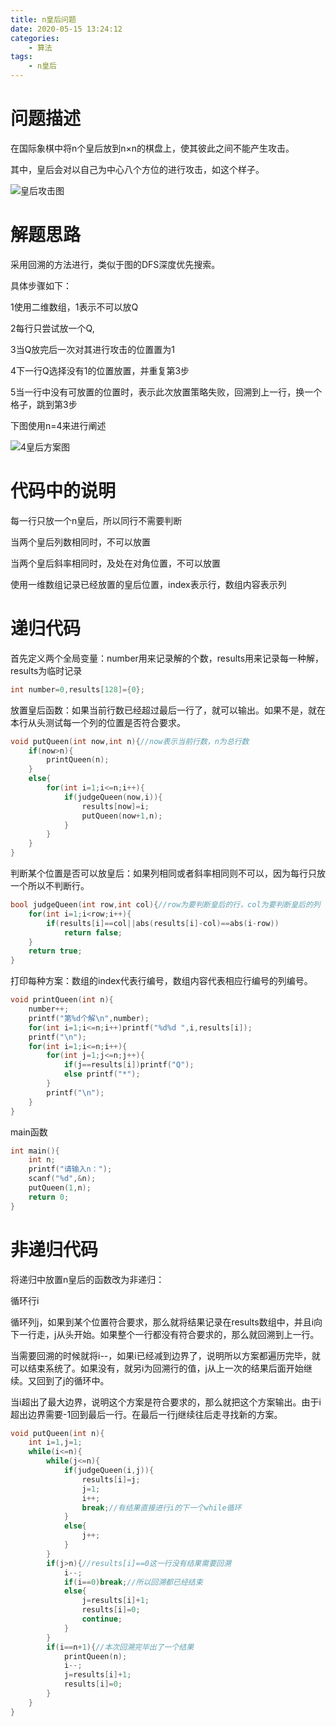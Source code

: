 ```yaml
---
title: n皇后问题
date: 2020-05-15 13:24:12
categories: 
    - 算法
tags: 
    - n皇后
---
```


# 问题描述

在国际象棋中将n个皇后放到n×n的棋盘上，使其彼此之间不能产生攻击。

其中，皇后会对以自己为中心八个方位的进行攻击，如这个样子。

![皇后攻击图](gongji.png)

# 解题思路

采用回溯的方法进行，类似于图的DFS深度优先搜索。

具体步骤如下：

1使用二维数组，1表示不可以放Q

2每行只尝试放一个Q,

3当Q放完后一次对其进行攻击的位置置为1

4下一行Q选择没有1的位置放置，并重复第3步

5当一行中没有可放置的位置时，表示此次放置策略失败，回溯到上一行，换一个格子，跳到第3步

下图使用n=4来进行阐述

![4皇后方案图](fangan.png)

# 代码中的说明

每一行只放一个n皇后，所以同行不需要判断

当两个皇后列数相同时，不可以放置

当两个皇后斜率相同时，及处在对角位置，不可以放置

使用一维数组记录已经放置的皇后位置，index表示行，数组内容表示列

# 递归代码

首先定义两个全局变量：number用来记录解的个数，results用来记录每一种解，results为临时记录

```c
int number=0,results[128]={0};
```

放置皇后函数：如果当前行数已经超过最后一行了，就可以输出。如果不是，就在本行从头测试每一个列的位置是否符合要求。

```c
void putQueen(int now,int n){//now表示当前行数，n为总行数
	if(now>n){
		printQueen(n);
	}
	else{
		for(int i=1;i<=n;i++){
			if(judgeQueen(now,i)){
				results[now]=i;
				putQueen(now+1,n);
			}
		}
	} 
}
```

判断某个位置是否可以放皇后：如果列相同或者斜率相同则不可以，因为每行只放一个所以不判断行。

```c
bool judgeQueen(int row,int col){//row为要判断皇后的行，col为要判断皇后的列 
	for(int i=1;i<row;i++){
		if(results[i]==col||abs(results[i]-col)==abs(i-row))
			return false;
	}
	return true;
}
```

打印每种方案：数组的index代表行编号，数组内容代表相应行编号的列编号。

```c
void printQueen(int n){
	number++;
	printf("第%d个解\n",number);
	for(int i=1;i<=n;i++)printf("%d%d ",i,results[i]);
	printf("\n");
	for(int i=1;i<=n;i++){
		for(int j=1;j<=n;j++){
			if(j==results[i])printf("Q");
			else printf("*");
		}
		printf("\n");
	}
}
```

main函数

```c
int main(){
	int n;
	printf("请输入n：");
	scanf("%d",&n); 
	putQueen(1,n);
	return 0;
} 
```

# 非递归代码

将递归中放置n皇后的函数改为非递归：

循环行i

循环列j，如果到某个位置符合要求，那么就将结果记录在results数组中，并且i向下一行走，j从头开始。如果整个一行都没有符合要求的，那么就回溯到上一行。

当需要回溯的时候就将i--，如果i已经减到边界了，说明所以方案都遍历完毕，就可以结束系统了。如果没有，就另i为回溯行的值，j从上一次的结果后面开始继续。又回到了j的循环中。

当i超出了最大边界，说明这个方案是符合要求的，那么就把这个方案输出。由于i超出边界需要-1回到最后一行。在最后一行j继续往后走寻找新的方案。

```c
void putQueen(int n){
	int i=1,j=1; 
	while(i<=n){
		while(j<=n){
			if(judgeQueen(i,j)){
				results[i]=j;
				j=1;
				i++;
				break;//有结果直接进行i的下一个while循环 
			}
			else{
				j++;
			}
		}
		if(j>n){//results[i]==0这一行没有结果需要回溯 
			i--; 
			if(i==0)break;//所以回溯都已经结束 
			else{
				j=results[i]+1;
				results[i]=0;
				continue;
			}
		}
		if(i==n+1){//本次回溯完毕出了一个结果 
			printQueen(n);
			i--; 
			j=results[i]+1;
			results[i]=0;
		}
	}
}
```

